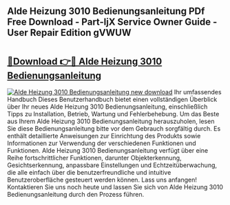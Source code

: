 ## Alde Heizung 3010 Bedienungsanleitung PDf Free Download - Part-ljX Service Owner Guide - User Repair Edition gVWUW

# <h2><a href="http://df27hz.blite.top/?on=Alde+Heizung+3010+Bedienungsanleitung">🔗Download 👉🔴 Alde Heizung 3010 Bedienungsanleitung</a></h2>

[![Alde Heizung 3010 Bedienungsanleitung new download](https://i.imgur.com/lujVjoI.png)](http://df27hz.blite.top/?on=Alde+Heizung+3010+Bedienungsanleitung)
Ihr umfassendes Handbuch Dieses Benutzerhandbuch bietet einen vollständigen Überblick über Ihr neues Alde Heizung 3010 Bedienungsanleitung, einschließlich Tipps zu Installation, Betrieb, Wartung und Fehlerbehebung. Um das Beste aus Ihrem Alde Heizung 3010 Bedienungsanleitung herauszuholen, lesen Sie diese Bedienungsanleitung bitte vor dem Gebrauch sorgfältig durch. Es enthält detaillierte Anweisungen zur Einrichtung des Produkts sowie Informationen zur Verwendung der verschiedenen Funktionen und Funktionen. Alde Heizung 3010 Bedienungsanleitung verfügt über eine Reihe fortschrittlicher Funktionen, darunter Objekterkennung, Gesichtserkennung, anpassbare Einstellungen und Echtzeitüberwachung, die alle einfach über die benutzerfreundliche und intuitive Benutzeroberfläche gesteuert werden können. Lass uns anfangen! Kontaktieren Sie uns noch heute und lassen Sie sich von Alde Heizung 3010 Bedienungsanleitung durch den Prozess führen.
